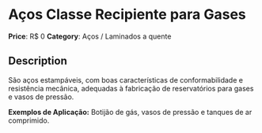# Aços Classe Recipiente para Gases

**Price**: R$ 0
**Category**: Aços / Laminados a quente

## Description
São aços estampáveis, com boas características de conformabilidade e resistência mecânica, adequadas à fabricação de reservatórios para gases e vasos de pressão.

**Exemplos de Aplicação:** Botijão de gás, vasos de pressão e tanques de ar comprimido.